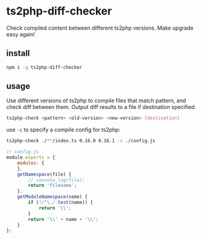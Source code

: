 # ts2php-diff-checker

Check compiled content between different ts2php versions. Make upgrade easy again!

## install

```sh
npm i -g ts2php-diff-checker
```

## usage

Use different versions of ts2php to compile files that match pattern, and check diff between them. Output diff results to a file if destination specified.

```sh
ts2php-check <pattern> <old-version> <new-version> [destination]
```

use `-c` to specify a compile config for ts2php:

```sh
ts2php-check ./**/index.ts 0.16.0 0.16.1 -c ./config.js
```

```javascript
// config.js
module.exports = {
    modules: {
    },
    getNamespace(file) {
        // console.log(file);
        return 'filename';
    },
    getModuleNamespace(name) {
        if (!/^\./.test(name)) {
            return '\\';
        }
        return '\\' + name + '\\';
    }
};
```